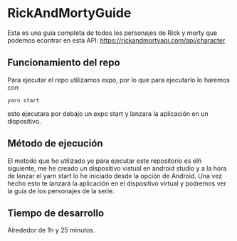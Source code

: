 # RickAndMortyGuide

Esta es una guia completa de todos los personajes de Rick y morty que podemos econtrar en esta API: https://rickandmortyapi.com/api/character

## Funcionamiento del repo

Para ejecutar el repo utilizamos expo, por lo que para ejecutarlo lo haremos con 
```
yarn start
```
esto ejecutara por debajo un expo start y lanzara la aplicación en un dispositivo.

## Método de ejecución

El metodo que he utilizado yo para ejecutar este repositorio es elñ siguiente, me he creado un dispositivo vistual en android studio y a la hora de lanzar el yarn start lo he iniciado desde la opción de Android.
Una vez hecho esto te lanzará la aplicación en el dispositivo virtual y podremos ver la guía de los personajes de la serie.

## Tiempo de desarrollo

Alrededor de 1h y 25 minutos. 

